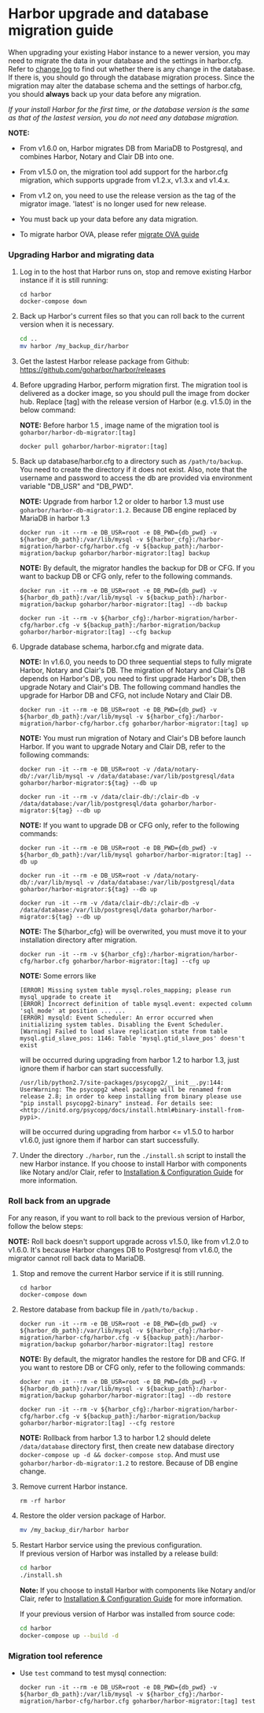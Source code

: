 # Harbor upgrade and database migration guide

When upgrading your existing Habor instance to a newer version, you may need to migrate the data in your database and the settings in harbor.cfg. Refer to [change log](../tools/migration/changelog.md) to find out whether there is any change in the database. If there is, you should go through the database migration process. Since the migration may alter the database schema and the settings of harbor.cfg, you should **always** back up your data before any migration.

*If your install Harbor for the first time, or the database version is the same as that of the lastest version, you do not need any database migration.*

**NOTE:**
- From v1.6.0 on, Harbor migrates DB from MariaDB to Postgresql, and combines Harbor, Notary and Clair DB into one. 

- From v1.5.0 on, the migration tool add support for the harbor.cfg migration, which supports upgrade from v1.2.x, v1.3.x and v1.4.x.

- From v1.2 on, you need to use the release version as the tag of the migrator image. 'latest' is no longer used for new release.

- You must back up your data before any data migration.

- To migrate harbor OVA, please refer [migrate OVA guide](migrate_ova_guide.md)

### Upgrading Harbor and migrating data

1. Log in to the host that Harbor runs on, stop and remove existing Harbor instance if it is still running:

    ```
    cd harbor
    docker-compose down
    ```

2.  Back up Harbor's current files so that you can roll back to the current version when it is necessary.
    ```sh
    cd ..
    mv harbor /my_backup_dir/harbor
    ```

3. Get the lastest Harbor release package from Github:
   https://github.com/goharbor/harbor/releases

4. Before upgrading Harbor, perform migration first.  The migration tool is delivered as a docker image, so you should pull the image from docker hub. Replace [tag] with the release version of Harbor (e.g. v1.5.0) in the below command:

    **NOTE:** Before harbor 1.5 , image name of the migration tool is `goharbor/harbor-db-migrator:[tag]`

    ```
    docker pull goharbor/harbor-migrator:[tag]
    ```

5. Back up database/harbor.cfg to a directory such as `/path/to/backup`. You need to create the directory if it does not exist.  Also, note that the username and password to access the db are provided via environment variable "DB_USR" and "DB_PWD". 

    **NOTE:** Upgrade from harbor 1.2 or older to harbor 1.3 must use `goharbor/harbor-db-migrator:1.2`. Because DB engine replaced by MariaDB in harbor 1.3

    ```
    docker run -it --rm -e DB_USR=root -e DB_PWD={db_pwd} -v ${harbor_db_path}:/var/lib/mysql -v ${harbor_cfg}:/harbor-migration/harbor-cfg/harbor.cfg -v ${backup_path}:/harbor-migration/backup goharbor/harbor-migrator:[tag] backup
    ```

    **NOTE:** By default, the migrator handles the backup for DB or CFG. If you want to backup DB or CFG only, refer to the following commands.
    
    ```
    docker run -it --rm -e DB_USR=root -e DB_PWD={db_pwd} -v ${harbor_db_path}:/var/lib/mysql -v ${backup_path}:/harbor-migration/backup goharbor/harbor-migrator:[tag] --db backup
    ```

    ```
    docker run -it --rm -v ${harbor_cfg}:/harbor-migration/harbor-cfg/harbor.cfg -v ${backup_path}:/harbor-migration/backup goharbor/harbor-migrator:[tag] --cfg backup
    ```    

6.  Upgrade database schema, harbor.cfg and migrate data.

    **NOTE:** In v1.6.0, you needs to DO three sequential steps to fully migrate Harbor, Notary and Clair's DB. The migration of Notary and Clair's DB depends on Harbor's DB, you need to first upgrade Harbor's DB, then upgrade Notary and Clair's DB. The following command handles the upgrade for Harbor DB and CFG, not include Notary and Clair DB. 

    ```
    docker run -it --rm -e DB_USR=root -e DB_PWD={db_pwd} -v ${harbor_db_path}:/var/lib/mysql -v ${harbor_cfg}:/harbor-migration/harbor-cfg/harbor.cfg goharbor/harbor-migrator:[tag] up
    ```

    **NOTE:** You must run migration of Notary and Clair's DB before launch Harbor. If you want to upgrade Notary and Clair DB, refer to the following commands:

    ```
    docker run -it --rm -e DB_USR=root -v /data/notary-db/:/var/lib/mysql -v /data/database:/var/lib/postgresql/data goharbor/harbor-migrator:${tag} --db up

    docker run -it --rm -v /data/clair-db/:/clair-db -v /data/database:/var/lib/postgresql/data goharbor/harbor-migrator:${tag} --db up
    ```

    **NOTE:** If you want to upgrade DB or CFG only, refer to the following commands:
    
    ```
    docker run -it --rm -e DB_USR=root -e DB_PWD={db_pwd} -v ${harbor_db_path}:/var/lib/mysql goharbor/harbor-migrator:[tag] --db up

    docker run -it --rm -e DB_USR=root -v /data/notary-db/:/var/lib/mysql -v /data/database:/var/lib/postgresql/data goharbor/harbor-migrator:${tag} --db up

    docker run -it --rm -v /data/clair-db/:/clair-db -v /data/database:/var/lib/postgresql/data goharbor/harbor-migrator:${tag} --db up
    ```

    **NOTE:** The ${harbor_cfg} will be overwrited, you must move it to your installation directory after migration.

    ```
    docker run -it --rm -v ${harbor_cfg}:/harbor-migration/harbor-cfg/harbor.cfg goharbor/harbor-migrator:[tag] --cfg up
    ```

     **NOTE:** Some errors like

    ```
    [ERROR] Missing system table mysql.roles_mapping; please run mysql_upgrade to create it
    [ERROR] Incorrect definition of table mysql.event: expected column 'sql_mode' at position ... ...
    [ERROR] mysqld: Event Scheduler: An error occurred when initializing system tables. Disabling the Event Scheduler.
    [Warning] Failed to load slave replication state from table mysql.gtid_slave_pos: 1146: Table 'mysql.gtid_slave_pos' doesn't exist
    ```
    will be occurred during upgrading from harbor 1.2 to harbor 1.3, just ignore them if harbor can start successfully.

    ```
    /usr/lib/python2.7/site-packages/psycopg2/__init__.py:144: UserWarning: The psycopg2 wheel package will be renamed from release 2.8; in order to keep installing from binary please use "pip install psycopg2-binary" instead. For details see: <http://initd.org/psycopg/docs/install.html#binary-install-from-pypi>.
    ```
    will be occurred during upgrading from harbor <= v1.5.0 to harbor v1.6.0, just ignore them if harbor can start successfully.

7. Under the directory `./harbor`, run the `./install.sh` script to install the new Harbor instance. If you choose to install Harbor with components like Notary and/or Clair, refer to [Installation & Configuration Guide](../docs/installation_guide.md) for more information.

### Roll back from an upgrade
For any reason, if you want to roll back to the previous version of Harbor, follow the below steps:

**NOTE:** Roll back doesn't support upgrade across v1.5.0, like from v1.2.0 to v1.6.0. It's because Harbor changes DB to Postgresql from v1.6.0, the migrator cannot roll back data to MariaDB.    

1. Stop and remove the current Harbor service if it is still running.

    ```
    cd harbor
    docker-compose down
    ```
2. Restore database from backup file in `/path/to/backup` . 

    ```
    docker run -it --rm -e DB_USR=root -e DB_PWD={db_pwd} -v ${harbor_db_path}:/var/lib/mysql -v ${harbor_cfg}:/harbor-migration/harbor-cfg/harbor.cfg -v ${backup_path}:/harbor-migration/backup goharbor/harbor-migrator:[tag] restore
    ```
 
    **NOTE:** By default, the migrator handles the restore for DB and CFG. If you want to restore DB or CFG only, 
    refer to the following commands:
    
    ```
    docker run -it --rm -e DB_USR=root -e DB_PWD={db_pwd} -v ${harbor_db_path}:/var/lib/mysql -v ${backup_path}:/harbor-migration/backup goharbor/harbor-migrator:[tag] --db restore
    ```

    ```
    docker run -it --rm -v ${harbor_cfg}:/harbor-migration/harbor-cfg/harbor.cfg -v ${backup_path}:/harbor-migration/backup goharbor/harbor-migrator:[tag] --cfg restore
    ```
 
    **NOTE:** Rollback from harbor 1.3 to harbor 1.2 should delete `/data/database` directory first, then create new database directory `docker-compose up -d && docker-compose stop`. And must use `goharbor/harbor-db-migrator:1.2` to restore. Because of DB engine change.

3. Remove current Harbor instance.
    ```
    rm -rf harbor
    ```

4. Restore the older version package of Harbor.
    ```sh
    mv /my_backup_dir/harbor harbor
    ```

5. Restart Harbor service using the previous configuration.  
   If previous version of Harbor was installed by a release build:
    ```sh
    cd harbor
    ./install.sh
    ```
   **Note:** If you choose to install Harbor with components like Notary and/or Clair, refer to [Installation & Configuration Guide](../docs/installation_guide.md) for more information.

   If your previous version of Harbor was installed from source code:
    ```sh
    cd harbor
    docker-compose up --build -d
    ```

### Migration tool reference
- Use `test` command to test mysql connection:

    ```docker run -it --rm -e DB_USR=root -e DB_PWD={db_pwd} -v ${harbor_db_path}:/var/lib/mysql -v ${harbor_cfg}:/harbor-migration/harbor-cfg/harbor.cfg goharbor/harbor-migrator:[tag] test```

